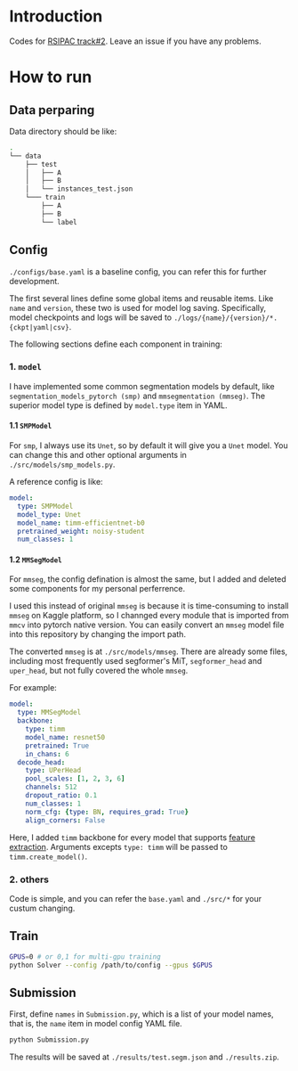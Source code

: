 # Introduction

Codes for [RSIPAC track#2](http://rsipac.whu.edu.cn/subject_two). Leave an issue if you have any problems.

# How to run

## Data perparing

Data directory should be like:

```sh
.
└── data
    ├── test
    │   ├── A
    │   ├── B
    │   └── instances_test.json
    └─── train
        ├── A
        ├── B
        └── label
```

## Config

`./configs/base.yaml` is a baseline config, you can refer this for further development.

The first several lines define some global items and reusable items. Like `name` and `version`, these two is used for model log saving. Specifically, model checkpoints and logs will be saved to `./logs/{name}/{version}/*.{ckpt|yaml|csv}`.

The following sections define each component in training:

### 1. `model`

I have implemented some common segmentation models by default, like `segmentation_models_pytorch (smp)` and `mmsegmentation (mmseg)`. The superior model type is defined by `model.type` item in YAML.


#### 1.1 `SMPModel`

For `smp`, I always use its `Unet`, so by default it will give you a `Unet` model. You can change this and other optional arguments in `./src/models/smp_models.py`. 

A reference config is like:

```yaml
model:
  type: SMPModel
  model_type: Unet
  model_name: timm-efficientnet-b0
  pretrained_weight: noisy-student
  num_classes: 1
```


#### 1.2 `MMSegModel`


For `mmseg`, the config defination is almost the same, but I added and deleted some components for my personal perferrence.

I used this instead of original `mmseg` is because it is time-consuming to install `mmseg` on Kaggle platform, so I channged every module that is imported from `mmcv` into pytorch native version. You can easily convert an `mmseg` model file into this repository by changing the import path. 

The converted `mmseg` is at `./src/models/mmseg`. There are already some files, including most frequently used segformer's MiT, `segformer_head` and `uper_head`, but not fully covered the whole `mmseg`.



For example:

```yaml
model:
  type: MMSegModel
  backbone:
    type: timm
    model_name: resnet50
    pretrained: True
    in_chans: 6
  decode_head:
    type: UPerHead
    pool_scales: [1, 2, 3, 6]
    channels: 512
    dropout_ratio: 0.1
    num_classes: 1
    norm_cfg: {type: BN, requires_grad: True}
    align_corners: False
```

Here, I added `timm` backbone for every model that supports [feature extraction](https://rwightman.github.io/pytorch-image-models/feature_extraction/). Arguments excepts `type: timm` will be passed to `timm.create_model()`.

### 2. others

Code is simple, and you can refer the `base.yaml` and `./src/*` for your custum changing.





## Train

```sh
GPUS=0 # or 0,1 for multi-gpu training
python Solver --config /path/to/config --gpus $GPUS
```

## Submission
First, define `names` in `Submission.py`, which is a list of your model names, that is, the `name` item in model config YAML file.

```sh
python Submission.py
```

The results will be saved at `./results/test.segm.json` and `./results.zip`.
